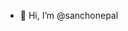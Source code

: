 - 👋 Hi, I’m @sanchonepal

<!---
sanchonepal/sanchonepal is a ✨ special ✨ repository because its `README.md` (this file) appears on your GitHub profile.
You can click the Preview link to take a look at your changes.
--->
